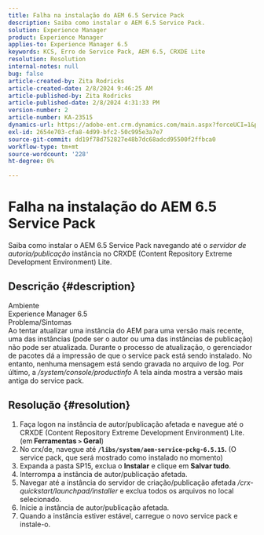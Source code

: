```yaml
---
title: Falha na instalação do AEM 6.5 Service Pack
description: Saiba como instalar o AEM 6.5 Service Pack.
solution: Experience Manager
product: Experience Manager
applies-to: Experience Manager 6.5
keywords: KCS, Erro de Service Pack, AEM 6.5, CRXDE Lite
resolution: Resolution
internal-notes: null
bug: false
article-created-by: Zita Rodricks
article-created-date: 2/8/2024 9:46:25 AM
article-published-by: Zita Rodricks
article-published-date: 2/8/2024 4:31:33 PM
version-number: 2
article-number: KA-23515
dynamics-url: https://adobe-ent.crm.dynamics.com/main.aspx?forceUCI=1&pagetype=entityrecord&etn=knowledgearticle&id=67af1fe6-66c6-ee11-9079-6045bd006704
exl-id: 2654e703-cfa8-4d99-bfc2-50c995e3a7e7
source-git-commit: dd19f78d752827e48b7dc68adcd95500f2ffbca0
workflow-type: tm+mt
source-wordcount: '228'
ht-degree: 0%

---
```


# Falha na instalação do AEM 6.5 Service Pack


Saiba como instalar o AEM 6.5 Service Pack navegando até o *servidor de autoria/publicação* instância no CRXDE (Content Repository Extreme Development Environment) Lite.

## Descrição {#description}

Ambiente<br>
Experience Manager 6.5
<br>Problema/Sintomas<br>
Ao tentar atualizar uma instância do AEM para uma versão mais recente, uma das instâncias (pode ser o autor ou uma das instâncias de publicação) não pode ser atualizada. Durante o processo de atualização, o gerenciador de pacotes dá a impressão de que o service pack está sendo instalado. No entanto, nenhuma mensagem está sendo gravada no arquivo de log. Por último, a */system/console/productinfo* A tela ainda mostra a versão mais antiga do service pack.


## Resolução {#resolution}


1. Faça logon na instância de autor/publicação afetada e navegue até o CRXDE (Content Repository Extreme Development Environment) Lite. (em<b> Ferramentas `>`  Geral</b>)
2. No crx/de, navegue até <b>`/libs/system/aem-service-pckg-6.5.15`. </b>(O service pack, que será mostrado como instalado no momento)
3. Expanda a pasta SP15, exclua o <b>Instalar</b> e clique em <b>Salvar tudo</b>.
4. Interrompa a instância de autor/publicação afetada.
5. Navegar até a instância do servidor de criação/publicação afetada */crx-quickstart/launchpad/installer* e exclua todos os arquivos no local selecionado.
6. Inicie a instância de autor/publicação afetada.
7. Quando a instância estiver estável, carregue o novo service pack e instale-o.

